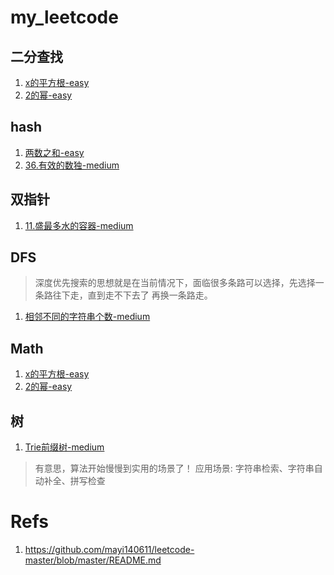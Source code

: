 # my_leetcode
## 二分查找
1. [x的平方根-easy](./problems/x的平方根.py)
1. [2的幂-easy](./problems/2的幂.py)
## hash
1. [两数之和-easy](./problems/两数之和.py)
1. [36.有效的数独-medium](./problems/36.有效的数独.py)
## 双指针
1. [11.盛最多水的容器-medium](./problems/11.盛最多水的容器.py)

## DFS
> 深度优先搜索的思想就是在当前情况下，面临很多条路可以选择，先选择一条路往下走，直到走不下去了 再换一条路走。

1. [相邻不同的字符串个数-medium](./problems/相邻不同的字符串个数.py)

## Math
1. [x的平方根-easy](./problems/x的平方根.py)
1. [2的幂-easy](./problems/2的幂.py)

## 树
1. [Trie前缀树-medium](./problems/Trie前缀树.py)
> 有意思，算法开始慢慢到实用的场景了！
应用场景: 字符串检索、字符串自动补全、拼写检查
# Refs
1. https://github.com/mayi140611/leetcode-master/blob/master/README.md







